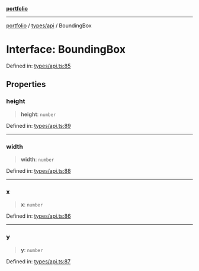 [**portfolio**](../../../README.md)

***

[portfolio](../../../modules.md) / [types/api](../README.md) / BoundingBox

# Interface: BoundingBox

Defined in: [types/api.ts:85](https://github.com/tnorlund/Portfolio/blob/cc206c5df3162a75b937f6ac52fc6b86ed47a166/portfolio/types/api.ts#L85)

## Properties

### height

> **height**: `number`

Defined in: [types/api.ts:89](https://github.com/tnorlund/Portfolio/blob/cc206c5df3162a75b937f6ac52fc6b86ed47a166/portfolio/types/api.ts#L89)

***

### width

> **width**: `number`

Defined in: [types/api.ts:88](https://github.com/tnorlund/Portfolio/blob/cc206c5df3162a75b937f6ac52fc6b86ed47a166/portfolio/types/api.ts#L88)

***

### x

> **x**: `number`

Defined in: [types/api.ts:86](https://github.com/tnorlund/Portfolio/blob/cc206c5df3162a75b937f6ac52fc6b86ed47a166/portfolio/types/api.ts#L86)

***

### y

> **y**: `number`

Defined in: [types/api.ts:87](https://github.com/tnorlund/Portfolio/blob/cc206c5df3162a75b937f6ac52fc6b86ed47a166/portfolio/types/api.ts#L87)

